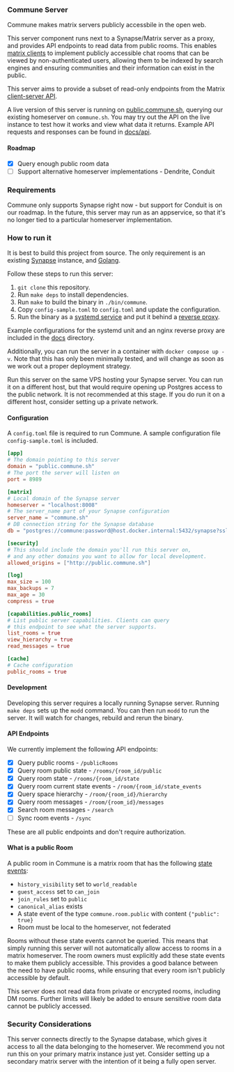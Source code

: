 ### Commune Server

Commune makes matrix servers publicly accessbile in the open web.

This server component runs next to a Synapse/Matrix server as a proxy, and provides API endpoints to read data from public rooms. This enables [matrix clients](https://github.com/commune-os/client) to implement publicly accessible chat rooms that can be viewed by non-authenticated users, allowing them to be indexed by search engines and ensuring communities and their information can exist in the public.

This server aims to provide a subset of read-only endpoints from the Matrix [client-server API](https://spec.matrix.org/v1.10/client-server-api/). 

A live version of this server is running on [public.commune.sh](https://public.commune.sh/publicRooms), querying our existing homeserver on `commune.sh`. You may try out the API on the live instance to test how it works and view what data it returns. Example API requests and responses can be found in [docs/api](https://github.com/commune-os/server/blob/main/docs/api.md).

#### Roadmap

- [x] Query enough public room data
- [ ] Support alternative homeserver implementations - Dendrite, Conduit

### Requirements
Commune only supports Synapse right now - but support for Conduit is on our roadmap. In the future, this server may run as an appservice, so that it's no longer tied to a particular homeserver implementation.

### How to run it
It is best to build this project from source. The only requirement is an existing [Synapse](https://element-hq.github.io/synapse/latest/setup/installation.html) instance, and [Golang](https://go.dev/doc/install).

Follow these steps to run this server:

1. `git clone` this repository.
2. Run `make deps` to install dependencies.
3. Run `make` to build the binary in `./bin/commune`.
4. Copy `config-sample.toml` to `config.toml` and update the configuration.
5. Run the binary as a [systemd service](https://github.com/commune-os/server/blob/main/docs/commune-server.service) and put it behind a [reverse proxy](https://github.com/commune-os/server/blob/main/docs/nginx-reverse-proxy).

Example configurations for the systemd unit and an nginx reverse proxy are included in the [docs](https://github.com/commune-os/server/blob/main/docs) directory.

Additionally, you can run the server in a container with `docker compose up -v`. Note that this has only been minimally tested, and will change as soon as we work out a proper deployment strategy.

Run this server on the same VPS hosting your Synapse server. You can run it on a different host, but that would require opening up Postgres access to the public network. It is not recommended at this stage. If you do run it on a different host, consider setting up a private network. 


#### Configuration
A `config.toml` file is required to run Commune. A sample configuration file `config-sample.toml` is included. 

```toml
[app]
# The domain pointing to this server
domain = "public.commune.sh"
# The port the server will listen on
port = 8989

[matrix]
# Local domain of the Synapse server
homeserver = "localhost:8008"
# The server_name part of your Synapse configuration
server_name = "commune.sh"
# DB connection string for the Synapse database
db = "postgres://commune:password@host.docker.internal:5432/synapse?sslmode=disable"

[security]
# This should include the domain you'll run this server on, 
# and any other domains you want to allow for local development.
allowed_origins = ["http://public.commune.sh"]

[log]
max_size = 100
max_backups = 7
max_age = 30
compress = true

[capabilities.public_rooms]
# List public server capabilities. Clients can query 
# this endpoint to see what the server supports.
list_rooms = true
view_hierarchy = true
read_messages = true

[cache]
# Cache configuration
public_rooms = true
```

#### Development
Developing this server requires a locally running Synapse server. Running `make deps` sets up the `modd` command. You can then run `modd` to run the server. It will watch for changes, rebuild and rerun the binary.

#### API Endpoints

We currently implement the following API endpoints:
 - [x] Query public rooms - `/publicRooms`
 - [x] Query room public state - `/rooms/{room_id/public`
 - [x] Query room state - `/rooms/{room_id/state`
 - [x] Query room current state events - `/room/{room_id/state_events`
 - [x] Query space hierarchy - `/room/{room_id}/hierarchy`
 - [x] Query room messages - `/room/{room_id}/messages`
 - [x] Search room messages - `/search`
 - [ ] Sync room events - `/sync`

These are all public endpoints and don't require authorization.

#### What is a public Room
A public room in Commune is a matrix room that has the following [state events](https://spec.matrix.org/v1.10/client-server-api/#types-of-room-events):
- `history_visibility` set to `world_readable`
- `guest_access` set to `can_join`
- `join_rules` set to `public`
- `canonical_alias` exists
- A state event of the type `commune.room.public` with content `{"public": true}`
- Room must be local to the homeserver, not federated

Rooms without these state events cannot be queried. This means that simply running this server will not automatically allow access to rooms in a matrix homeserver. The room owners must explicitly add these state events to make them publicly accessible. This provides a good balance between the need to have public rooms, while ensuring that every room isn't publicly accessible by default.

This server does not read data from private or encrypted rooms, including DM rooms. Further limits will likely be added to ensure sensitive room data cannot be publicly accessed.


### Security Considerations
This server connects directly to the Synapse database, which gives it access to all the data belonging to the homeserver. We recommend you not run this on your primary matrix instance just yet. Consider setting up a secondary matrix server with the intention of it being a fully open server.
